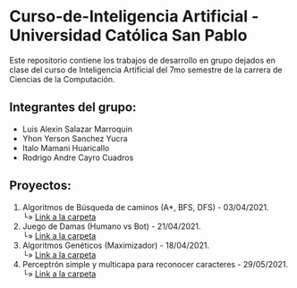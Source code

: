 # **Curso-de-Inteligencia Artificial - Universidad Católica San Pablo**
Este repositorio contiene los trabajos de desarrollo en grupo dejados en clase del curso de Inteligencia Artificial del 7mo semestre de la carrera de Ciencias de la Computación.

## Integrantes del grupo:

- Luis Alexin Salazar Marroquin
- Yhon Yerson Sanchez Yucra
- Italo Mamani Huaricallo
- Rodrigo Andre Cayro Cuadros

## Proyectos:

1. Algoritmos de Búsqueda de caminos (A*, BFS, DFS) - 03/04/2021.\
   └» [Link a la carpeta](https://github.com/rodRigocaU/Curso-de-IA/tree/main/Path%20Finder%20Algorithms%20-%20Tarea%20001)
2. Juego de Damas (Humano vs Bot) - 21/04/2021.\
   └» [Link a la carpeta](https://github.com/rodRigocaU/Curso-de-IA/tree/main/Tarea%20002%20-%20Checkers%20with%20MinMax)
3. Algoritmos Genéticos (Maximizador) - 18/04/2021.\
   └» [Link a la carpeta](https://github.com/rodRigocaU/Curso-de-IA/tree/main/Tarea%20003%20-%20GeneticAlgorithms)
4. Perceptrón simple y multicapa para reconocer caracteres - 29/05/2021.\
   └» [Link a la carpeta](https://github.com/rodRigocaU/Curso-de-IA/tree/main/Tarea%20004%20-%20Perceptron%20OCR%20for%20Digits)
